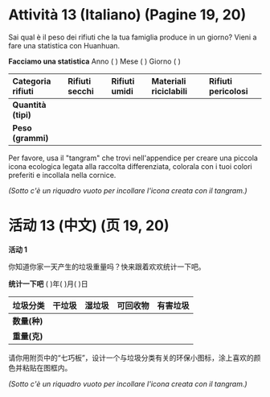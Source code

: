 # Attività 13 (Italiano) (Pagine 19, 20)

Sai qual è il peso dei rifiuti che la tua famiglia produce in un giorno? Vieni a fare una statistica con Huanhuan.

**Facciamo una statistica**
Anno (  ) Mese (  ) Giorno (  )

| Categoria rifiuti | Rifiuti secchi | Rifiuti umidi | Materiali riciclabili | Rifiuti pericolosi |
| :--- | :--- | :--- | :--- | :--- |
| **Quantità (tipi)** | | | | |
| **Peso (grammi)** | | | | |

Per favore, usa il "tangram" che trovi nell'appendice per creare una piccola icona ecologica legata alla raccolta differenziata, colorala con i tuoi colori preferiti e incollala nella cornice.

*(Sotto c'è un riquadro vuoto per incollare l'icona creata con il tangram.)*

# 活动 13 (中文) (页 19, 20)

**活动 1**

你知道你家一天产生的垃圾重量吗？快来跟着欢欢统计一下吧。

**统计一下吧**
(  )年(  )月(  )日

| 垃圾分类 | 干垃圾 | 湿垃圾 | 可回收物 | 有害垃圾 |
| :--- | :--- | :--- | :--- | :--- |
| **数量(种)** | | | | |
| **重量(克)** | | | | |

请你用附页中的“七巧板”，设计一个与垃圾分类有关的环保小图标，涂上喜欢的颜色并粘贴在图框内。

*(Sotto c'è un riquadro vuoto per incollare l'icona creata con il tangram.)*